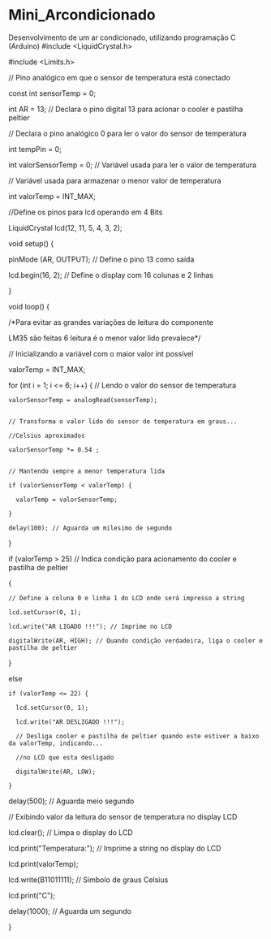 # Mini_Arcondicionado
Desenvolvimento de um ar condicionado, utilizando programação C (Arduino)
#include <LiquidCrystal.h> 

#include <Limits.h> 
 

// Pino analógico em que o sensor de temperatura está conectado 

const int sensorTemp = 0; 

int AR = 13; // Declara o pino digital 13 para acionar o cooler e pastilha peltier 

// Declara o pino analógico 0 para ler o valor do sensor de temperatura 

int tempPin = 0; 

int valorSensorTemp = 0; // Variável usada para ler o valor de temperatura 

// Variável usada para armazenar o menor valor de temperatura 

int valorTemp = INT_MAX; 


//Define os pinos para lcd operando em 4 Bits 

LiquidCrystal lcd(12, 11, 5, 4, 3, 2);

void setup() { 

 

  pinMode (AR, OUTPUT); // Define o pino 13 como saída 

  lcd.begin(16, 2); // Define o display com 16 colunas e 2 linhas 

} 


void loop() { 

  /*Para evitar as grandes variações de leitura do componente 

  LM35 são feitas 6 leitura é o menor valor lido prevalece*/ 


  // Inicializando a variável com o maior valor int possível 

  valorTemp  = INT_MAX; 

  for (int i = 1; i <= 6; i++) { // Lendo o valor do sensor de temperatura 

 
    valorSensorTemp = analogRead(sensorTemp); 


    // Transforma o valor lido do sensor de temperatura em graus... 

    //Celsius aproximados 

    valorSensorTemp *= 0.54 ; 


    // Mantendo sempre a menor temperatura lida 

    if (valorSensorTemp < valorTemp) { 

      valorTemp = valorSensorTemp; 

    } 

    delay(100); // Aguarda um milesimo de segundo 

  } 

  if (valorTemp > 25) // Indica condição para acionamento do cooler e pastilha de peltier 

  { 

    // Define a coluna 0 e linha 1 do LCD onde será impresso a string 

    lcd.setCursor(0, 1); 

    lcd.write("AR LIGADO !!!"); // Imprime no LCD 

    digitalWrite(AR, HIGH); // Quando condição verdadeira, liga o cooler e pastilha de peltier 

  } 

  else 

    if (valorTemp <= 22) { 

      lcd.setCursor(0, 1); 

      lcd.write("AR DESLIGADO !!!"); 

      // Desliga cooler e pastilha de peltier quando este estiver a baixo da valorTemp, indicando... 

      //no LCD que esta desligado 

      digitalWrite(AR, LOW); 

    } 

  delay(500); // Aguarda meio segundo 


  // Exibindo valor da leitura do sensor de temperatura no display LCD 

  lcd.clear();  // Limpa o display do LCD 

  lcd.print("Temperatura:");  // Imprime a string no display do LCD 

  lcd.print(valorTemp); 

  lcd.write(B11011111); // Símbolo de graus Celsius 

  lcd.print("C"); 
  

  delay(1000); // Aguarda um segundo 

} 
